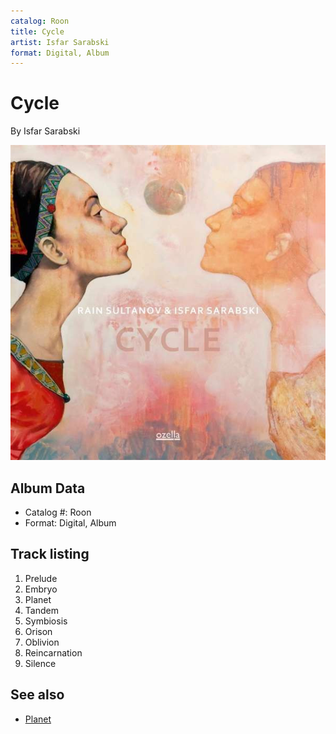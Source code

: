 ```yaml
---
catalog: Roon
title: Cycle
artist: Isfar Sarabski
format: Digital, Album
---
```


# Cycle

By Isfar Sarabski

![](../../assets/albumcovers/Isfar_Sarabski-Cycle.png)

## Album Data

- Catalog #: Roon
- Format: Digital, Album


## Track listing


1. Prelude
2. Embryo
3. Planet
4. Tandem
5. Symbiosis
6. Orison
7. Oblivion
8. Reincarnation
9. Silence


## See also

- [Planet](Planet.md)
